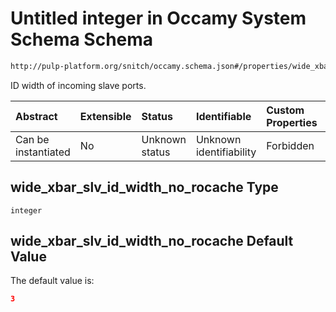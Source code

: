 # Untitled integer in Occamy System Schema Schema

```txt
http://pulp-platform.org/snitch/occamy.schema.json#/properties/wide_xbar_slv_id_width_no_rocache
```

ID width of incoming slave ports.

| Abstract            | Extensible | Status         | Identifiable            | Custom Properties | Additional Properties | Access Restrictions | Defined In                                                       |
| :------------------ | :--------- | :------------- | :---------------------- | :---------------- | :-------------------- | :------------------ | :--------------------------------------------------------------- |
| Can be instantiated | No         | Unknown status | Unknown identifiability | Forbidden         | Allowed               | none                | [occamy.schema.json*](occamy.schema.json "open original schema") |

## wide_xbar_slv_id_width_no_rocache Type

`integer`

## wide_xbar_slv_id_width_no_rocache Default Value

The default value is:

```json
3
```
